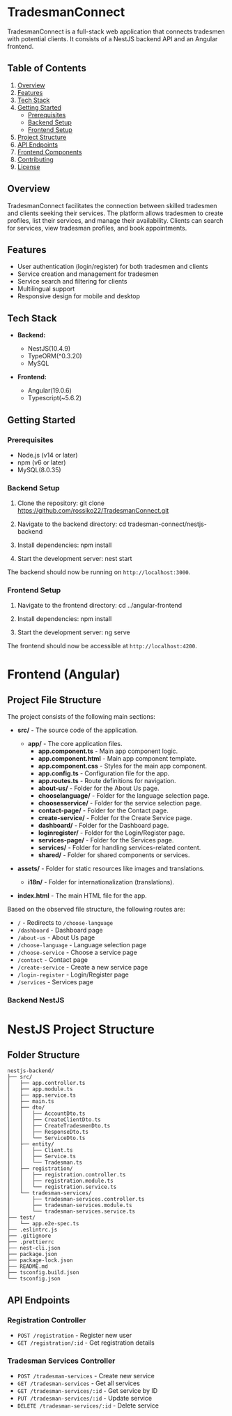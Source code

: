 # TradesmanConnect

TradesmanConnect is a full-stack web application that connects tradesmen with potential clients. It consists of a NestJS backend API and an Angular frontend.

## Table of Contents

1. [Overview](#overview)
2. [Features](#features)
3. [Tech Stack](#tech-stack)
4. [Getting Started](#getting-started)
   - [Prerequisites](#prerequisites)
   - [Backend Setup](#backend-setup)
   - [Frontend Setup](#frontend-setup)
5. [Project Structure](#project-structure)
6. [API Endpoints](#api-endpoints)
7. [Frontend Components](#frontend-components)
8. [Contributing](#contributing)
9. [License](#license)

## Overview

TradesmanConnect facilitates the connection between skilled tradesmen and clients seeking their services. The platform allows tradesmen to create profiles, list their services, and manage their availability. Clients can search for services, view tradesman profiles, and book appointments.

## Features

- User authentication (login/register) for both tradesmen and clients
- Service creation and management for tradesmen
- Service search and filtering for clients
- Multilingual support
- Responsive design for mobile and desktop

## Tech Stack

- **Backend:**
  - NestJS(10.4.9)
  - TypeORM(^0.3.20)
  - MySQL

- **Frontend:**
  - Angular(19.0.6)
  - Тypescript(~5.6.2)

## Getting Started

### Prerequisites

- Node.js (v14 or later)
- npm (v6 or later)
- MySQL(8.0.35)

### Backend Setup

1. Clone the repository:
git clone https://github.com/rossiko22/TradesmanConnect.git

2. Navigate to the backend directory:
   cd tradesman-connect/nestjs-backend

3. Install dependencies:
   npm install
   
5. Start the development server:
   nest start
   
The backend should now be running on `http://localhost:3000`.

### Frontend Setup

1. Navigate to the frontend directory:
   cd ../angular-frontend

2. Install dependencies:
   npm install

3. Start the development server:
   ng serve

The frontend should now be accessible at `http://localhost:4200`.


# Frontend (Angular)

## Project File Structure

The project consists of the following main sections:

- **src/** - The source code of the application.
  - **app/** - The core application files.
    - **app.component.ts** - Main app component logic.
    - **app.component.html** - Main app component template.
    - **app.component.css** - Styles for the main app component.
    - **app.config.ts** - Configuration file for the app.
    - **app.routes.ts** - Route definitions for navigation.
    - **about-us/** - Folder for the About Us page.
    - **chooselanguage/** - Folder for the language selection page.
    - **choosesservice/** - Folder for the service selection page.
    - **contact-page/** - Folder for the Contact page.
    - **create-service/** - Folder for the Create Service page.
    - **dashboard/** - Folder for the Dashboard page.
    - **loginregister/** - Folder for the Login/Register page.
    - **services-page/** - Folder for the Services page.
    - **services/** - Folder for handling services-related content.
    - **shared/** - Folder for shared components or services.

- **assets/** - Folder for static resources like images and translations.
  - **i18n/** - Folder for internationalization (translations).

- **index.html** - The main HTML file for the app.

Based on the observed file structure, the following routes are:

- `/` - Redirects to `/choose-language`
- `/dashboard` - Dashboard page
- `/about-us` - About Us page
- `/choose-language` - Language selection page
- `/choose-service` - Choose a service page
- `/contact` - Contact page
- `/create-service` - Create a new service page
- `/login-register` - Login/Register page
- `/services` - Services page

### Backend NestJS

# NestJS Project Structure

## Folder Structure
```
nestjs-backend/
├── src/
│   ├── app.controller.ts
│   ├── app.module.ts
│   ├── app.service.ts
│   ├── main.ts
│   ├── dto/
│   │   ├── AccountDto.ts
│   │   ├── CreateClientDto.ts
│   │   ├── CreateTradesmenDto.ts
│   │   ├── ResponseDto.ts
│   │   └── ServiceDto.ts
│   ├── entity/
│   │   ├── Client.ts
│   │   ├── Service.ts
│   │   └── Tradesman.ts
│   ├── registration/
│   │   ├── registration.controller.ts
│   │   ├── registration.module.ts
│   │   └── registration.service.ts
│   └── tradesman-services/
│       ├── tradesman-services.controller.ts
│       ├── tradesman-services.module.ts
│       └── tradesman-services.service.ts
├── test/
│   └── app.e2e-spec.ts
├── .eslintrc.js
├── .gitignore
├── .prettierrc
├── nest-cli.json
├── package.json
├── package-lock.json
├── README.md
├── tsconfig.build.json
└── tsconfig.json
```

## API Endpoints

### Registration Controller
- `POST /registration` - Register new user
- `GET /registration/:id` - Get registration details

### Tradesman Services Controller
- `POST /tradesman-services` - Create new service
- `GET /tradesman-services` - Get all services
- `GET /tradesman-services/:id` - Get service by ID
- `PUT /tradesman-services/:id` - Update service
- `DELETE /tradesman-services/:id` - Delete service



